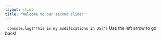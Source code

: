 ```yaml
---
layout: slide
title: "Welcome to our second slide!"
---
```

``` console.log("This is my modifications in JS!")```
Use the left arrow to go back!
